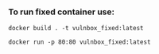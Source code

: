 ### To run fixed container use:

`docker build . -t vulnbox_fixed:latest`

`docker run -p 80:80 vulnbox_fixed:latest`
